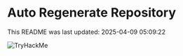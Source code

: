 # Auto Regenerate Repository

This README was last updated: 2025-04-09 05:09:22

 ![TryHackMe](https://tryhackme.com/badge/533634)